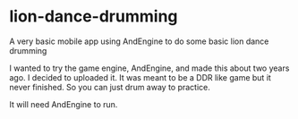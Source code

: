 lion-dance-drumming
===================

A very basic mobile app using AndEngine to do some basic lion dance drumming

I wanted to try the game engine, AndEngine, and made this about two years ago. I decided to uploaded it.
It was meant to be a DDR like game but it never finished. So you can just drum away to practice.

It will need AndEngine to run.
